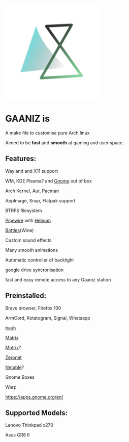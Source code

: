 

<img src="gaaniz_logo.svg" width="300">

# GAANIZ is

A make file to customise pure Arch linux 

Aimed to be **fast** and **smooth** at gaming and user space.

## Features: 

  Wayland and X11 support

  WM, KDE Plasma? and [Gnome](https://www.gnome.org/) out of box
  
  Arch Kernel, Aur, Pacman
  
  AppImage, Snap, Flatpak support
  
  BTRFS filesystem
  
  [Pipewire](https://pipewire.org/) with [Helvum](https://gitlab.freedesktop.org/pipewire/helvum)
  
  [Bottles](https://github.com/bottlesdevs/Bottles)(Wine)
  
  Custom sound effects
  
  Many smooth animations
  
  Automatic controller of backlight
  
  google drive syncronisation
  
  fast and easy remote access to any Gaaniz station

## Preinstalled:
 
  Brave browser, Firefox 100
  
  ArmCord, Kotatogram, Signal, Whatsapp
  
  [bauh](https://github.com/vinifmor/bauh)
  
  [Matrix](https://matrix.org/)
  
  [Motrix](https://motrix.app/)?
  
  [Zeronet](https://github.com/zeronet-conservancy/zeronet-conservancy/)
  
  [Netable](https://notable.app/#)?
  
  Gnome Boxes
  
  Warp
  
  https://apps.gnome.org/en/
  
  
  

## Supported Models: 

  Lenovo Thinkpad x270
  
  Asus GR8 II
  



